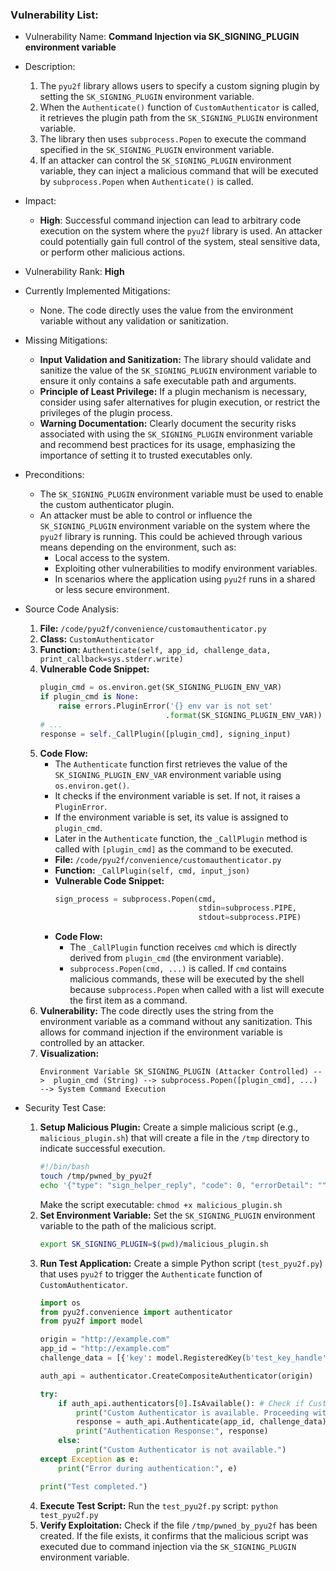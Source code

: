 ### Vulnerability List:

- Vulnerability Name: **Command Injection via SK_SIGNING_PLUGIN environment variable**
- Description:
    1. The `pyu2f` library allows users to specify a custom signing plugin by setting the `SK_SIGNING_PLUGIN` environment variable.
    2. When the `Authenticate()` function of `CustomAuthenticator` is called, it retrieves the plugin path from the `SK_SIGNING_PLUGIN` environment variable.
    3. The library then uses `subprocess.Popen` to execute the command specified in the `SK_SIGNING_PLUGIN` environment variable.
    4. If an attacker can control the `SK_SIGNING_PLUGIN` environment variable, they can inject a malicious command that will be executed by `subprocess.Popen` when `Authenticate()` is called.
- Impact:
    - **High**: Successful command injection can lead to arbitrary code execution on the system where the `pyu2f` library is used. An attacker could potentially gain full control of the system, steal sensitive data, or perform other malicious actions.
- Vulnerability Rank: **High**
- Currently Implemented Mitigations:
    - None. The code directly uses the value from the environment variable without any validation or sanitization.
- Missing Mitigations:
    - **Input Validation and Sanitization:** The library should validate and sanitize the value of the `SK_SIGNING_PLUGIN` environment variable to ensure it only contains a safe executable path and arguments.
    - **Principle of Least Privilege:** If a plugin mechanism is necessary, consider using safer alternatives for plugin execution, or restrict the privileges of the plugin process.
    - **Warning Documentation:** Clearly document the security risks associated with using the `SK_SIGNING_PLUGIN` environment variable and recommend best practices for its usage, emphasizing the importance of setting it to trusted executables only.
- Preconditions:
    - The `SK_SIGNING_PLUGIN` environment variable must be used to enable the custom authenticator plugin.
    - An attacker must be able to control or influence the `SK_SIGNING_PLUGIN` environment variable on the system where the `pyu2f` library is running. This could be achieved through various means depending on the environment, such as:
        - Local access to the system.
        - Exploiting other vulnerabilities to modify environment variables.
        - In scenarios where the application using `pyu2f` runs in a shared or less secure environment.
- Source Code Analysis:
    1. **File:** `/code/pyu2f/convenience/customauthenticator.py`
    2. **Class:** `CustomAuthenticator`
    3. **Function:** `Authenticate(self, app_id, challenge_data, print_callback=sys.stderr.write)`
    4. **Vulnerable Code Snippet:**
        ```python
        plugin_cmd = os.environ.get(SK_SIGNING_PLUGIN_ENV_VAR)
        if plugin_cmd is None:
            raise errors.PluginError('{} env var is not set'
                                    .format(SK_SIGNING_PLUGIN_ENV_VAR))
        # ...
        response = self._CallPlugin([plugin_cmd], signing_input)
        ```
    5. **Code Flow:**
        - The `Authenticate` function first retrieves the value of the `SK_SIGNING_PLUGIN_ENV_VAR` environment variable using `os.environ.get()`.
        - It checks if the environment variable is set. If not, it raises a `PluginError`.
        - If the environment variable is set, its value is assigned to `plugin_cmd`.
        - Later in the `Authenticate` function, the `_CallPlugin` method is called with `[plugin_cmd]` as the command to be executed.
        - **File:** `/code/pyu2f/convenience/customauthenticator.py`
        - **Function:** `_CallPlugin(self, cmd, input_json)`
        - **Vulnerable Code Snippet:**
            ```python
            sign_process = subprocess.Popen(cmd,
                                            stdin=subprocess.PIPE,
                                            stdout=subprocess.PIPE)
            ```
        - **Code Flow:**
            - The `_CallPlugin` function receives `cmd` which is directly derived from `plugin_cmd` (the environment variable).
            - `subprocess.Popen(cmd, ...)` is called. If `cmd` contains malicious commands, these will be executed by the shell because `subprocess.Popen` when called with a list will execute the first item as a command.
    6. **Vulnerability:** The code directly uses the string from the environment variable as a command without any sanitization. This allows for command injection if the environment variable is controlled by an attacker.
    7. **Visualization:**
        ```
        Environment Variable SK_SIGNING_PLUGIN (Attacker Controlled) -->  plugin_cmd (String) --> subprocess.Popen([plugin_cmd], ...) --> System Command Execution
        ```

- Security Test Case:
    1. **Setup Malicious Plugin:** Create a simple malicious script (e.g., `malicious_plugin.sh`) that will create a file in the `/tmp` directory to indicate successful execution.
        ```bash
        #!/bin/bash
        touch /tmp/pwned_by_pyu2f
        echo '{"type": "sign_helper_reply", "code": 0, "errorDetail": "", "responseData": {"appIdHash": "test", "challengeHash": "test", "keyHandle": "test", "version": "U2F_V2", "signatureData": "test"}}'
        ```
        Make the script executable: `chmod +x malicious_plugin.sh`
    2. **Set Environment Variable:** Set the `SK_SIGNING_PLUGIN` environment variable to the path of the malicious script.
        ```bash
        export SK_SIGNING_PLUGIN=$(pwd)/malicious_plugin.sh
        ```
    3. **Run Test Application:** Create a simple Python script (`test_pyu2f.py`) that uses `pyu2f` to trigger the `Authenticate` function of `CustomAuthenticator`.
        ```python
        import os
        from pyu2f.convenience import authenticator
        from pyu2f import model

        origin = "http://example.com"
        app_id = "http://example.com"
        challenge_data = [{'key': model.RegisteredKey(b'test_key_handle'), 'challenge': b'test_challenge'}]

        auth_api = authenticator.CreateCompositeAuthenticator(origin)

        try:
            if auth_api.authenticators[0].IsAvailable(): # Check if CustomAuthenticator is considered available (env var set)
                print("Custom Authenticator is available. Proceeding with authentication.")
                response = auth_api.Authenticate(app_id, challenge_data)
                print("Authentication Response:", response)
            else:
                print("Custom Authenticator is not available.")
        except Exception as e:
            print("Error during authentication:", e)

        print("Test completed.")
        ```
    4. **Execute Test Script:** Run the `test_pyu2f.py` script: `python test_pyu2f.py`
    5. **Verify Exploitation:** Check if the file `/tmp/pwned_by_pyu2f` has been created. If the file exists, it confirms that the malicious script was executed due to command injection via the `SK_SIGNING_PLUGIN` environment variable.